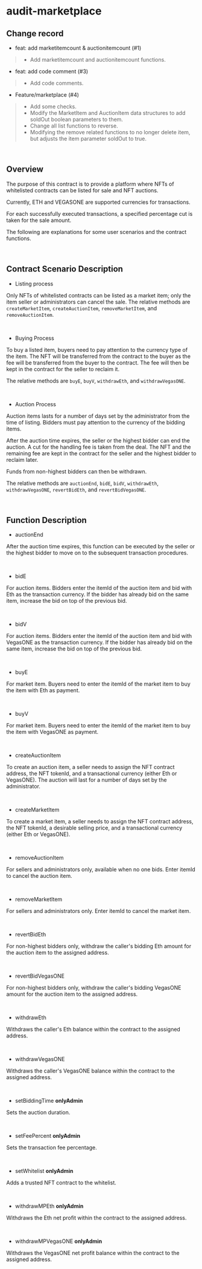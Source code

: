 # audit-marketplace

## Change record

- feat: add marketitemcount & auctionitemcount (#1)

> - Add marketitemcount and auctionitemcount functions.

- feat: add code comment (#3)

> - Add code comments.

- Feature/marketplace (#4)

> - Add some checks.
> - Modify the MarketItem and AuctionItem data structures to add soldOut boolean parameters to them.
> - Change all list functions to reverse.
> - Modifying the remove related functions to no longer delete item, but adjusts the item parameter soldOut to true.

<br />

## Overview

The purpose of this contract is to provide a platform where NFTs of whitelisted contracts can be listed for sale and NFT auctions.

Currently, ETH and VEGASONE are supported currencies for transactions.

For each successfully executed transactions, a specified percentage cut is taken for the sale amount.

The following are explanations for some user scenarios and the contract functions.

<br />

## Contract Scenario Description

- Listing process

Only NFTs of whitelisted contracts can be listed as a market item; only the item seller or administrators can cancel the sale.
The relative methods are `createMarketItem`, `createAuctionItem`, `removeMarketItem`,  and `removeAuctionItem`.

<br />

- Buying Process

To buy a listed item, buyers need to pay attention to the currency type of the item.
The NFT will be transferred from the contract to the buyer as the fee will be transferred from the buyer to the contract. The fee will then be kept in the contract for the seller to reclaim it.

The relative methods are `buyE`, `buyV`, `withdrawEth`, and `withdrawVegasONE`.

<br />

- Auction Process

Auction items lasts for a number of days set by the administrator from the time of listing. Bidders must pay attention to the currency of the bidding items.

After the auction time expires, the seller or the highest bidder can end the auction. A cut for the handling fee is taken from the deal. The NFT and the remaining fee are kept in the contract for the seller and the highest bidder to reclaim later.

Funds from non-highest bidders can then be withdrawn.

The relative methods are `auctionEnd`, `bidE`, `bidV`, `withdrawEth`, `withdrawVegasONE`, `revertBidEth`, and `revertBidVegasONE`.

<br />

## Function Description

- auctionEnd

After the auction time expires, this function can be executed by the seller or the highest bidder to move on to the subsequent transaction procedures.

<br />

- bidE

For auction items.
Bidders enter the itemId of the auction item and bid with Eth as the transaction currency.
If the bidder has already bid on the same item, increase the bid on top of the previous bid.

<br />

- bidV

For auction items.
Bidders enter the itemId of the auction item and bid with VegasONE as the transaction currency.
If the bidder has already bid on the same item, increase the bid on top of the previous bid.

<br />

- buyE

For market item.
Buyers need to enter the itemId of the market item to buy the item with Eth as payment.

<br />

- buyV

For market item.
Buyers need to enter the itemId of the market item to buy the item with VegasONE as payment.

<br />

- createAuctionItem

To create an auction item, a seller needs to assign the NFT contract address, the NFT tokenId, and a transactional currency (either Eth or VegasONE). The auction will last for a number of days set by the administrator.

<br />

- createMarketItem

To create a market item, a seller needs to assign the NFT contract address, the NFT tokenId, a desirable selling price, and a transactional currency (either Eth or VegasONE).

<br />

- removeAuctionItem

For sellers and administrators only, available when no one bids.
Enter itemId to cancel the auction item.

<br />

- removeMarketItem

For sellers and administrators only.
Enter itemId to cancel the market item.

<br />

- revertBidEth

For non-highest bidders only, withdraw the caller's bidding Eth amount for the auction item to the assigned address.

<br />

- revertBidVegasONE

For non-highest bidders only, withdraw the caller's bidding VegasONE amount for the auction item to the assigned address.

<br />

- withdrawEth

Withdraws the caller's Eth balance within the contract to the assigned address.

<br />

- withdrawVegasONE

Withdraws the caller's VegasONE balance within the contract to the assigned address.

<br />

- setBiddingTime **onlyAdmin**

Sets the auction duration.

<br />

- setFeePercent **onlyAdmin**

Sets the transaction fee percentage.

<br />

- setWhitelist **onlyAdmin**

Adds a trusted NFT contract to the whitelist.

<br />

- withdrawMPEth **onlyAdmin**

Withdraws the Eth net profit within the contract to the assigned address.

<br />

- withdrawMPVegasONE **onlyAdmin**

Withdraws the VegasONE net profit balance within the contract to the assigned address.
